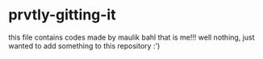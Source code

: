 # prvtly-gitting-it
this file contains codes made by maulik bahl that is me!!! 
well nothing, just wanted to add something to this repository :') 
